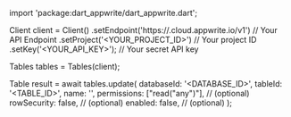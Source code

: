 import 'package:dart_appwrite/dart_appwrite.dart';

Client client = Client()
    .setEndpoint('https://<REGION>.cloud.appwrite.io/v1') // Your API Endpoint
    .setProject('<YOUR_PROJECT_ID>') // Your project ID
    .setKey('<YOUR_API_KEY>'); // Your secret API key

Tables tables = Tables(client);

Table result = await tables.update(
    databaseId: '<DATABASE_ID>',
    tableId: '<TABLE_ID>',
    name: '<NAME>',
    permissions: ["read("any")"], // (optional)
    rowSecurity: false, // (optional)
    enabled: false, // (optional)
);
